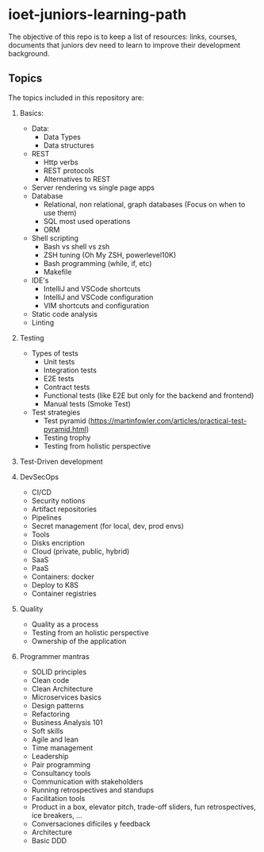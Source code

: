 # ioet-juniors-learning-path

The objective of this repo is to keep a list of resources: links, courses, documents that juniors dev need to learn to improve their development background.

## Topics

The topics included in this repository are:

1. Basics:
    * Data:
        - Data Types
        - Data structures
    * REST
        - Http verbs
        - REST protocols
        - Alternatives to REST
    * Server rendering vs single page apps
    * Database
        - Relational, non relational, graph databases (Focus on when to use them)
        - SQL most used operations
        - ORM
    * Shell scripting
        - Bash vs shell vs zsh
        - ZSH tuning (Oh My ZSH, powerlevel10K)
        - Bash programming (while, if, etc)
        - Makefile
    * IDE's
        - IntelliJ and VSCode shortcuts
        - IntelliJ and VSCode configuration
        - VIM shortcuts and configuration
    * Static code analysis
    * Linting

2. Testing
    * Types of tests
        - Unit tests
        - Integration tests
        - E2E tests
        - Contract tests
        - Functional tests (like E2E but only for the backend and frontend)
        - Manual tests (Smoke Test)
    * Test strategies
        - Test pyramid (https://martinfowler.com/articles/practical-test-pyramid.html)
        - Testing trophy
        - Testing from holistic perspective
3. Test-Driven development

4. DevSecOps
    - CI/CD
    - Security notions
    - Artifact repositories
    - Pipelines
    - Secret management (for local, dev, prod envs)
    - Tools
    - Disks encription
    - Cloud (private, public, hybrid)
    - SaaS
    - PaaS
    - Containers: docker
    - Deploy to K8S
    - Container registries

5. Quality
    - Quality as a process
    - Testing from an holistic perspective
    - Ownership of the application

6. Programmer mantras
    - SOLID principles
    - Clean code
    - Clean Architecture
    - Microservices basics
    - Design patterns
    - Refactoring
    - Business Analysis 101
    - Soft skills
    - Agile and lean
    - Time management
    - Leadership
    - Pair programming
    - Consultancy tools
    - Communication with stakeholders
    - Running retrospectives and standups
    - Facilitation tools
    - Product in a box, elevator pitch, trade-off sliders, fun retrospectives, ice breakers, ...
    - Conversaciones difíciles y feedback
    - Architecture
    - Basic DDD